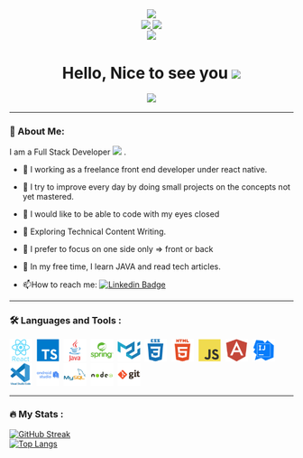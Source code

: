 <div id="header" align="center">
  <img src="https://media.giphy.com/media/1GEATImIxEXVR79Dhk/giphy.gif">
  <div id="badges">
  <a href="https://www.linkedin.com/in/loghann-mussard-730312217/">
    <img src="https://img.shields.io/badge/LinkedIn-blue">
  </a>
  <a href="https://github.com/mystere974">
    <img src="https://img.shields.io/badge/Github-grey">
  </a>
</div>
<img src="https://komarev.com/ghpvc/?username=your-github-mystere974">
<h1>
Hello, Nice to see you
<img src="https://media.giphy.com/media/hvRJCLFzcasrR4ia7z/giphy.gif" width="30px"/>
</div>
<div align="center">
  <img src="https://media.giphy.com/media/citBl9yPwnUOs/giphy.gif" width="300"/>
 </div>
 
 ---
 
 ### :superhero: About Me: 
 I am a Full Stack Developer <img src="https://media.giphy.com/media/WUlplcMpOCEmTGBtBW/giphy.gif" width="30"> .
 
 - :telescope: I working as a freelance front end developer under react native.
 
 - :coconut: I try to improve every day by doing small projects on the concepts not yet mastered.
 
 - :rice_ball: I would like to be able to code with my eyes closed
 
 - :palm_tree: Exploring Technical Content Writing.
  
 - :chopsticks: I prefer to focus on one side only => front or back 

 - :house_with_garden: In my free time, I learn JAVA and read tech articles.

 - :mailbox:How to reach me: [![Linkedin Badge](https://img.shields.io/badge/-Loghann-blue?style=flat&logo=Linkedin&logoColor=white)](https://www.linkedin.com/in/loghann-mussard-730312217/)
 ---

### :hammer_and_wrench: Languages and Tools :
<div>
  <img src="https://github.com/devicons/devicon/blob/master/icons/react/react-original-wordmark.svg" title="React" alt="React" width="40" height="40"/>&nbsp;
  <img src="https://github.com/devicons/devicon/blob/master/icons/typescript/typescript-plain.svg" title="Typescript" alt="Typescript" width="40" height="40"/>&nbsp;
  <img src="https://github.com/devicons/devicon/blob/master/icons/java/java-original-wordmark.svg" title="Java" alt="Java" width="40" height="40"/>&nbsp;
  <img src="https://github.com/devicons/devicon/blob/master/icons/spring/spring-original-wordmark.svg" title="Spring" alt="Spring" width="40" height="40"/>&nbsp;
  <img src="https://github.com/devicons/devicon/blob/master/icons/materialui/materialui-original.svg" title="Material UI" alt="Material UI" width="40" height="40"/>&nbsp;
  <img src="https://github.com/devicons/devicon/blob/master/icons/css3/css3-plain-wordmark.svg"  title="CSS3" alt="CSS" width="40" height="40"/>&nbsp;
  <img src="https://github.com/devicons/devicon/blob/master/icons/html5/html5-plain-wordmark.svg" title="HTML5" alt="HTML" width="40" height="40"/>&nbsp;
  <img src="https://github.com/devicons/devicon/blob/master/icons/javascript/javascript-original.svg" title="JavaScript" alt="JavaScript" width="40" height="40"/>&nbsp;
  <img src="https://github.com/devicons/devicon/blob/master/icons/angularjs/angularjs-plain.svg" title="Angular" alt="Angular" width="40" height="40"/>&nbsp;
  <img src="https://github.com/devicons/devicon/blob/master/icons/intellij/intellij-plain.svg" title="Intellij" alt="Intellij" width="40" height="40"/>&nbsp;
  <img src="https://github.com/devicons/devicon/blob/master/icons/vscode/vscode-original-wordmark.svg" title="Vscode" alt="Vscode" width="40" height="40"/>&nbsp;
  <img src="https://github.com/devicons/devicon/blob/master/icons/androidstudio/androidstudio-plain-wordmark.svg" title="Androidstudio" alt="Androidstudio" width="40" height="40"/>&nbsp;
  <img src="https://github.com/devicons/devicon/blob/master/icons/mysql/mysql-original-wordmark.svg" title="MySQL"  alt="MySQL" width="40" height="40"/>&nbsp;
  <img src="https://github.com/devicons/devicon/blob/master/icons/nodejs/nodejs-original-wordmark.svg" title="NodeJS" alt="NodeJS" width="40" height="40"/>&nbsp;
  <img src="https://github.com/devicons/devicon/blob/master/icons/git/git-original-wordmark.svg" title="Git" alt="Git" width="40" height="40"/>
</div>

 ---
 
 ### :fire: My Stats :
 [![GitHub Streak](http://github-readme-streak-stats.herokuapp.com?user=mystere974&theme=elegant&border_radius=10)](https://git.io/streak-stats)  
 [![Top Langs](https://github-readme-stats.vercel.app/api/top-langs/?username=mystere974&layout=compact&theme=vision-friendly-dark)](https://github.com/anuraghazra/github-readme-stats)
